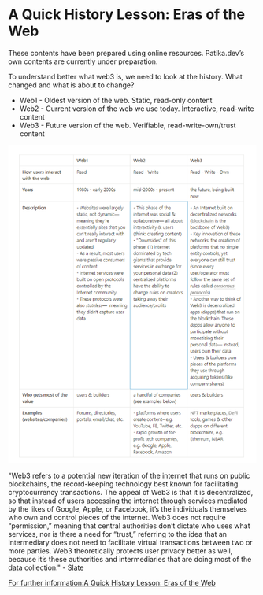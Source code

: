# A Quick History Lesson: Eras of the Web

These contents have been prepared using online resources. Patika.dev’s own contents are currently under preparation.

To understand better what web3 is, we need to look  at  the history. What changed and what is about to change?  
 - Web1 - Oldest version of the web. Static, read-only content
 - Web2 - Current version of the web we use today. Interactive, read-write content
 - Web3 - Future version of the web. Verifiable, read-write-own/trust content

![images](https://raw.githubusercontent.com/Kodluyoruz/taskforce/main/Web3/quickHistoryLessonErasoftheWeb/figures/quickhistorylesson.PNG)

"Web3 refers to a potential new iteration of the internet that runs on public blockchains, the record-keeping technology best known for facilitating cryptocurrency transactions. The appeal of Web3 is that it is decentralized, so that instead of users accessing the internet through services mediated by the likes of Google, Apple, or Facebook, it’s the individuals themselves who own and control pieces of the internet. Web3 does not require “permission,” meaning that central authorities don’t dictate who uses what services, nor is there a need for “trust,” referring to the idea that an intermediary does not need to facilitate virtual transactions between two or more parties. Web3 theoretically protects user privacy better as well, because it’s these authorities and intermediaries that are doing most of the data collection." - [Slate](https://slate.com/technology/2021/11/web3-explained-crypto-nfts-bored-apes.html)

[For further information:A Quick History Lesson: Eras of the Web](https://shimmer-bean-29e.notion.site/A-Quick-History-Lesson-Eras-of-the-Web-de8d97a0900947cbab33ee7c412db8d4)
